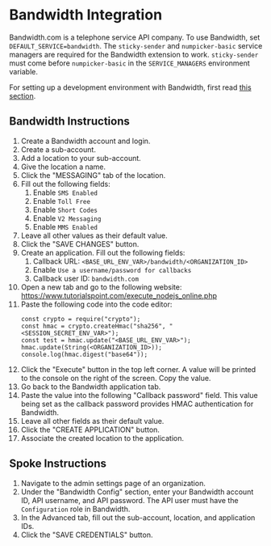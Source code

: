 # Bandwidth Integration

Bandwidth.com is a telephone service API company. To use Bandwidth, set `DEFAULT_SERVICE=bandwidth`. The `sticky-sender` and `numpicker-basic` service managers are required for the Bandwidth extension to work. `sticky-sender` must come before `numpicker-basic` in the `SERVICE_MANAGERS` environment variable.

For setting up a development environment with Bandwidth, first read [this section](HOWTO_DEVELOPMENT_LOCAL_SETUP.md#ngrok).


## Bandwidth Instructions

1. Create a Bandwidth account and login.
2. Create a sub-account.
3. Add a location to your sub-account.
4. Give the location a name.
5. Click the "MESSAGING" tab of the location.
6. Fill out the following fields:
    1. Enable `SMS Enabled`
    2. Enable `Toll Free`
    3. Enable `Short Codes`
    4. Enable `V2 Messaging`
    5. Enable `MMS Enabled`
7. Leave all other values as their default value.
8. Click the "SAVE CHANGES" button.
9. Create an application. Fill out the following fields:
    1. Callback URL: `<BASE_URL_ENV_VAR>/bandwidth/<ORGANIZATION_ID>`
    2. Enable `Use a username/password for callbacks`
    3. Callback user ID: `bandwidth.com`
10. Open a new tab and go to the following website: https://www.tutorialspoint.com/execute_nodejs_online.php
11. Paste the following code into the code editor:
    ```
    const crypto = require("crypto");
    const hmac = crypto.createHmac("sha256", "<SESSION_SECRET_ENV_VAR>");
    const test = hmac.update("<BASE_URL_ENV_VAR>");
    hmac.update(String(<ORGANIZATION_ID>));
    console.log(hmac.digest("base64"));
    ```
12. Click the "Execute" button in the top left corner. A value will be printed to the console on the right of the screen. Copy the value.
13. Go back to the Bandwidth application tab.
14. Paste the value into the following "Callback password" field. This value being set as the callback password provides HMAC authentication for Bandwidth.
15. Leave all other fields as their default value.
16. Click the "CREATE APPLICATION" button.
17. Associate the created location to the application.


## Spoke Instructions

1. Navigate to the admin settings page of an organization.
2. Under the "Bandwidth Config" section, enter your Bandwidth account ID, API username, and API password. The API user must have the `Configuration` role in Bandwidth.
3. In the Advanced tab, fill out the sub-account, location, and application IDs.
4. Click the "SAVE CREDENTIALS" button.
